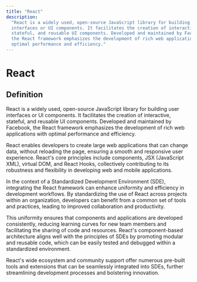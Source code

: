 ```yaml
---
title: "React"
description:
  "React is a widely used, open-source JavaScript library for building user
  interfaces or UI components. It facilitates the creation of interactive,
  stateful, and reusable UI components. Developed and maintained by Facebook,
  the React framework emphasizes the development of rich web applications with
  optimal performance and efficiency."
---
```


# React

## Definition

React is a widely used, open-source JavaScript library for building user
interfaces or UI components. It facilitates the creation of interactive,
stateful, and reusable UI components. Developed and maintained by Facebook, the
React framework emphasizes the development of rich web applications with optimal
performance and efficiency.

React enables developers to create large web applications that can change data,
without reloading the page, ensuring a smooth and responsive user experience.
React's core principles include components, JSX (JavaScript XML), virtual DOM,
and React Hooks, collectively contributing to its robustness and flexibility in
developing web and mobile applications.

In the context of a Standardized Development Environment (SDE), integrating the
React framework can enhance uniformity and efficiency in development workflows.
By standardizing the use of React across projects within an organization,
developers can benefit from a common set of tools and practices, leading to
improved collaboration and productivity.

This uniformity ensures that components and applications are developed
consistently, reducing learning curves for new team members and facilitating the
sharing of code and resources. React's component-based architecture aligns well
with the principles of SDEs by promoting modular and reusable code, which can be
easily tested and debugged within a standardized environment.

React's wide ecosystem and community support offer numerous pre-built tools and
extensions that can be seamlessly integrated into SDEs, further streamlining
development processes and bolstering innovation.
